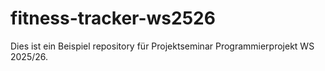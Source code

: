 # fitness-tracker-ws2526
Dies ist ein Beispiel repository für Projektseminar Programmierprojekt WS 2025/26.

